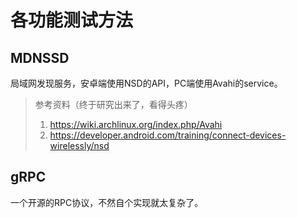 # 各功能测试方法

## MDNSSD

局域网发现服务，安卓端使用NSD的API，PC端使用Avahi的service。

> 参考资料（终于研究出来了，看得头疼）
> 1. https://wiki.archlinux.org/index.php/Avahi
> 2. https://developer.android.com/training/connect-devices-wirelessly/nsd

## gRPC

一个开源的RPC协议，不然自个实现就太复杂了。